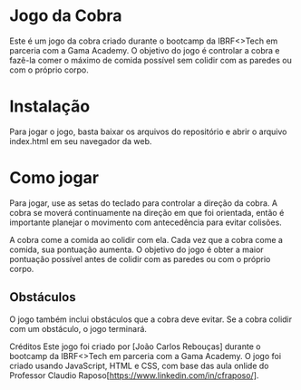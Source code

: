 
# Jogo da Cobra
Este é um jogo da cobra criado durante o bootcamp da IBRF<>Tech em parceria com a Gama Academy. O objetivo do jogo é controlar a cobra e fazê-la comer o máximo de comida possível sem colidir com as paredes ou com o próprio corpo.

# Instalação
Para jogar o jogo, basta baixar os arquivos do repositório e abrir o arquivo index.html em seu navegador da web.

# Como jogar
Para jogar, use as setas do teclado para controlar a direção da cobra. A cobra se moverá continuamente na direção em que foi orientada, então é importante planejar o movimento com antecedência para evitar colisões.

A cobra come a comida ao colidir com ela. Cada vez que a cobra come a comida, sua pontuação aumenta. O objetivo do jogo é obter a maior pontuação possível antes de colidir com as paredes ou com o próprio corpo.

## Obstáculos
O jogo também inclui obstáculos que a cobra deve evitar. Se a cobra colidir com um obstáculo, o jogo terminará.

Créditos
Este jogo foi criado por [João Carlos Rebouças] durante o bootcamp da IBRF<>Tech em parceria com a Gama Academy. O jogo foi criado usando JavaScript, HTML e CSS, com base das aula onlide do Professor Claudio Raposo[https://www.linkedin.com/in/cfraposo/].
